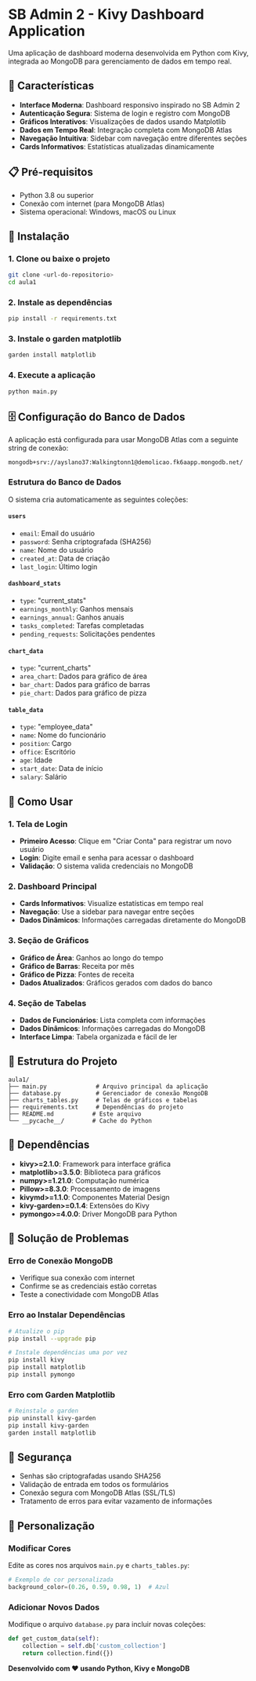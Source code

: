 # SB Admin 2 - Kivy Dashboard Application

Uma aplicação de dashboard moderna desenvolvida em Python com Kivy, integrada ao MongoDB para gerenciamento de dados em tempo real.

## 🚀 Características

- **Interface Moderna**: Dashboard responsivo inspirado no SB Admin 2
- **Autenticação Segura**: Sistema de login e registro com MongoDB
- **Gráficos Interativos**: Visualizações de dados usando Matplotlib
- **Dados em Tempo Real**: Integração completa com MongoDB Atlas
- **Navegação Intuitiva**: Sidebar com navegação entre diferentes seções
- **Cards Informativos**: Estatísticas atualizadas dinamicamente

## 📋 Pré-requisitos

- Python 3.8 ou superior
- Conexão com internet (para MongoDB Atlas)
- Sistema operacional: Windows, macOS ou Linux

## 🔧 Instalação

### 1. Clone ou baixe o projeto
```bash
git clone <url-do-repositorio>
cd aula1
```

### 2. Instale as dependências
```bash
pip install -r requirements.txt
```

### 3. Instale o garden matplotlib
```bash
garden install matplotlib
```

### 4. Execute a aplicação
```bash
python main.py
```

## 🗄️ Configuração do Banco de Dados

A aplicação está configurada para usar MongoDB Atlas com a seguinte string de conexão:
```
mongodb+srv://ayslano37:Walkingtonn1@demolicao.fk6aapp.mongodb.net/
```

### Estrutura do Banco de Dados

O sistema cria automaticamente as seguintes coleções:

#### `users`
- `email`: Email do usuário
- `password`: Senha criptografada (SHA256)
- `name`: Nome do usuário
- `created_at`: Data de criação
- `last_login`: Último login

#### `dashboard_stats`
- `type`: "current_stats"
- `earnings_monthly`: Ganhos mensais
- `earnings_annual`: Ganhos anuais
- `tasks_completed`: Tarefas completadas
- `pending_requests`: Solicitações pendentes

#### `chart_data`
- `type`: "current_charts"
- `area_chart`: Dados para gráfico de área
- `bar_chart`: Dados para gráfico de barras
- `pie_chart`: Dados para gráfico de pizza

#### `table_data`
- `type`: "employee_data"
- `name`: Nome do funcionário
- `position`: Cargo
- `office`: Escritório
- `age`: Idade
- `start_date`: Data de início
- `salary`: Salário

## 🎯 Como Usar

### 1. Tela de Login
- **Primeiro Acesso**: Clique em "Criar Conta" para registrar um novo usuário
- **Login**: Digite email e senha para acessar o dashboard
- **Validação**: O sistema valida credenciais no MongoDB

### 2. Dashboard Principal
- **Cards Informativos**: Visualize estatísticas em tempo real
- **Navegação**: Use a sidebar para navegar entre seções
- **Dados Dinâmicos**: Informações carregadas diretamente do MongoDB

### 3. Seção de Gráficos
- **Gráfico de Área**: Ganhos ao longo do tempo
- **Gráfico de Barras**: Receita por mês
- **Gráfico de Pizza**: Fontes de receita
- **Dados Atualizados**: Gráficos gerados com dados do banco

### 4. Seção de Tabelas
- **Dados de Funcionários**: Lista completa com informações
- **Dados Dinâmicos**: Informações carregadas do MongoDB
- **Interface Limpa**: Tabela organizada e fácil de ler

## 📁 Estrutura do Projeto

```
aula1/
├── main.py              # Arquivo principal da aplicação
├── database.py          # Gerenciador de conexão MongoDB
├── charts_tables.py     # Telas de gráficos e tabelas
├── requirements.txt     # Dependências do projeto
├── README.md           # Este arquivo
└── __pycache__/        # Cache do Python
```

## 🔧 Dependências

- **kivy>=2.1.0**: Framework para interface gráfica
- **matplotlib>=3.5.0**: Biblioteca para gráficos
- **numpy>=1.21.0**: Computação numérica
- **Pillow>=8.3.0**: Processamento de imagens
- **kivymd>=1.1.0**: Componentes Material Design
- **kivy-garden>=0.1.4**: Extensões do Kivy
- **pymongo>=4.0.0**: Driver MongoDB para Python

## 🚨 Solução de Problemas

### Erro de Conexão MongoDB
- Verifique sua conexão com internet
- Confirme se as credenciais estão corretas
- Teste a conectividade com MongoDB Atlas

### Erro ao Instalar Dependências
```bash
# Atualize o pip
pip install --upgrade pip

# Instale dependências uma por vez
pip install kivy
pip install matplotlib
pip install pymongo
```

### Erro com Garden Matplotlib
```bash
# Reinstale o garden
pip uninstall kivy-garden
pip install kivy-garden
garden install matplotlib
```

## 🔐 Segurança

- Senhas são criptografadas usando SHA256
- Validação de entrada em todos os formulários
- Conexão segura com MongoDB Atlas (SSL/TLS)
- Tratamento de erros para evitar vazamento de informações

## 🎨 Personalização

### Modificar Cores
Edite as cores nos arquivos `main.py` e `charts_tables.py`:
```python
# Exemplo de cor personalizada
background_color=(0.26, 0.59, 0.98, 1)  # Azul
```

### Adicionar Novos Dados
Modifique o arquivo `database.py` para incluir novas coleções:
```python
def get_custom_data(self):
    collection = self.db['custom_collection']
    return collection.find({})
```

**Desenvolvido com ❤️ usando Python, Kivy e MongoDB**